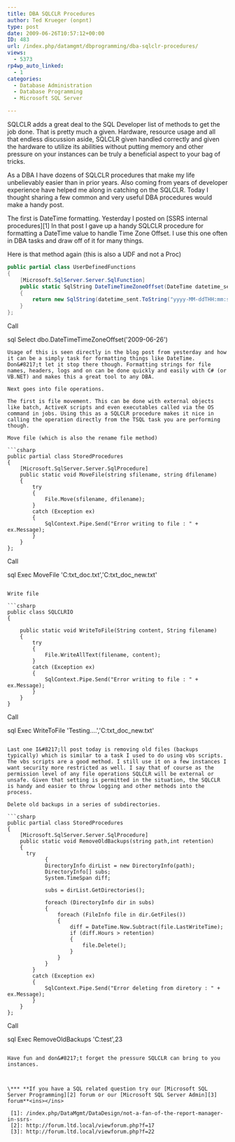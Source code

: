 ```yaml
---
title: DBA SQLCLR Procedures
author: Ted Krueger (onpnt)
type: post
date: 2009-06-26T10:57:12+00:00
ID: 483
url: /index.php/datamgmt/dbprogramming/dba-sqlclr-procedures/
views:
  - 5373
rp4wp_auto_linked:
  - 1
categories:
  - Database Administration
  - Database Programming
  - Microsoft SQL Server

---
```

SQLCLR adds a great deal to the SQL Developer list of methods to get the job done. That is pretty much a given. Hardware, resource usage and all that endless discussion aside, SQLCLR given handled correctly and given the hardware to utilize its abilities without putting memory and other pressure on your instances can be truly a beneficial aspect to your bag of tricks.

As a DBA I have dozens of SQLCLR procedures that make my life unbelievably easier than in prior years. Also coming from years of developer experience have helped me along in catching on the SQLCLR. Today I thought sharing a few common and very useful DBA procedures would make a handy post.

The first is DateTime formatting. Yesterday I posted on [SSRS internal procedures][1] In that post I gave up a handy SQLCLR procedure for formatting a DateTime value to handle Time Zone Offset. I use this one often in DBA tasks and draw off of it for many things.

Here is that method again (this is also a UDF and not a Proc)

```csharp
public partial class UserDefinedFunctions
{
    [Microsoft.SqlServer.Server.SqlFunction]
    public static SqlString DateTimeTimeZoneOffset(DateTime datetime_sent)
    {
        return new SqlString(datetime_sent.ToString("yyyy-MM-ddTHH:mm:ss.fffzzzz"));
    }
};
```
Call

sql
Select dbo.DateTimeTimeZoneOffset('2009-06-26')
```
Usage of this is seen directly in the blog post from yesterday and how it can be a simply task for formatting things like DateTime. Don&#8217;t let it stop there though. Formatting strings for file names, headers, logs and on can be done quickly and easily with C# (or VB.NET) and makes this a great tool to any DBA.

Next goes into file operations.

The first is file movement. This can be done with external objects like batch, ActiveX scripts and even executables called via the OS command in jobs. Using this as a SQLCLR procedure makes it nice in calling the operation directly from the TSQL task you are performing though.

Move file (which is also the rename file method)

```csharp
public partial class StoredProcedures
{
    [Microsoft.SqlServer.Server.SqlProcedure]
    public static void MoveFile(string sfilename, string dfilename)
    {
        try
        {
            File.Move(sfilename, dfilename);
        }
        catch (Exception ex)
        {
            SqlContext.Pipe.Send("Error writing to file : " + ex.Message);
        }
    }
};
```
Call

sql
Exec MoveFile 'C:txt_doc.txt','C:txt_doc_new.txt'
```

Write file

```csharp
public class SQLCLRIO
{

    public static void WriteToFile(String content, String filename)
    {
        try
        {
            File.WriteAllText(filename, content);
        }
        catch (Exception ex)
        {
            SqlContext.Pipe.Send("Error writing to file : " + ex.Message);
        }
    }
}
```
Call

sql
Exec WriteToFile 'Testing....','C:txt_doc_new.txt'
```

Last one I&#8217;ll post today is removing old files (backups typically) which is similar to a task I used to do using vbs scripts. The vbs scripts are a good method. I still use it on a few instances I want security more restricted as well. I say that of course as the permission level of any file operations SQLCLR will be external or unsafe. Given that setting is permitted in the situation, the SQLCLR is handy and easier to throw logging and other methods into the process.

Delete old backups in a series of subdirectories. 

```csharp
public partial class StoredProcedures
{
    [Microsoft.SqlServer.Server.SqlProcedure]
    public static void RemoveOldBackups(string path,int retention)
    {
      try
            {
            DirectoryInfo dirList = new DirectoryInfo(path);
            DirectoryInfo[] subs;
            System.TimeSpan diff;

            subs = dirList.GetDirectories();

            foreach (DirectoryInfo dir in subs)
            {
                foreach (FileInfo file in dir.GetFiles())
                {
                    diff = DateTime.Now.Subtract(file.LastWriteTime);
                    if (diff.Hours > retention)
                    {
                        file.Delete();
                    }
                }
            }
        }
        catch (Exception ex)
        {
            SqlContext.Pipe.Send("Error deleting from diretory : " + ex.Message);
        }
    }
};
```
Call

sql
Exec RemoveOldBackups 'C:test',23
```

Have fun and don&#8217;t forget the pressure SQLCLR can bring to you instances.



\*** **If you have a SQL related question try our [Microsoft SQL Server Programming][2] forum or our [Microsoft SQL Server Admin][3] forum**<ins></ins>

 [1]: /index.php/DataMgmt/DataDesign/not-a-fan-of-the-report-manager-in-ssrs-
 [2]: http://forum.ltd.local/viewforum.php?f=17
 [3]: http://forum.ltd.local/viewforum.php?f=22